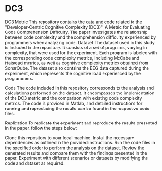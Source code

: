 # DC3
DC3 Metric
This repository contains the data and code related to the "Developer-Centric Cognitive Complexity (DC3)": A Metric for Evaluating Code Comprehension Difficulty. The paper investigates the relationship between code complexity and the comprehension difficulty experienced by programmers when analyzing code.
Dataset
The dataset used in this study is included in the repository. It consists of a set of programs, varying in complexity, that were used for the experiment. Each program is labeled with the corresponding code complexity metrics, including McCabe and Halstead metrics, as well as cognitive complexity metrics obtained from SonarQube. The dataset also contains the EEG data captured during the experiment, which represents the cognitive load experienced by the programmers.

Code
The code included in this repository corresponds to the analysis and calculations performed on the dataset. It encompasses the implementation of the DC3 metric and the comparison with existing code complexity metrics. The code is provided in Matlab, and detailed instructions for running and reproducing the results can be found in the respective code files.

Replication
To replicate the experiment and reproduce the results presented in the paper, follow the steps below:

Clone this repository to your local machine.
Install the necessary dependencies as outlined in the provided instructions.
Run the code files in the specified order to perform the analysis on the dataset.
Review the generated results and compare them with the findings presented in the paper.
Experiment with different scenarios or datasets by modifying the code and dataset as required.
